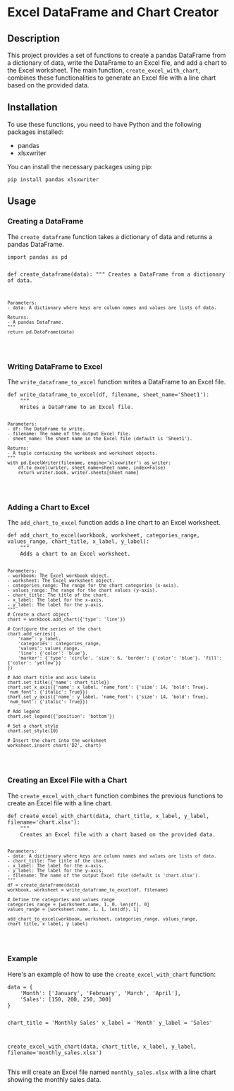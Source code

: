 <h1>Excel DataFrame and Chart Creator</h1>

<h2>Description</h2>
<p>
This project provides a set of functions to create a pandas DataFrame from a dictionary of data, write the DataFrame to an Excel file, and add a chart to the Excel worksheet. The main function, <code>create_excel_with_chart</code>, combines these functionalities to generate an Excel file with a line chart based on the provided data.
</p>

<h2>Installation</h2>
<p>
To use these functions, you need to have Python and the following packages installed:
</p>
<ul>
    <li>pandas</li>
    <li>xlsxwriter</li>
</ul>
<p>
You can install the necessary packages using pip:
</p>
<pre><code>pip install pandas xlsxwriter</code></pre>

<h2>Usage</h2>

<h3>Creating a DataFrame</h3>
<p>
The <code>create_dataframe</code> function takes a dictionary of data and returns a pandas DataFrame.
</p>
<pre><code>import pandas as pd

def create_dataframe(data):
    """
    Creates a DataFrame from a dictionary of data.
    
    Parameters:
    - data: A dictionary where keys are column names and values are lists of data.
    
    Returns:
    - A pandas DataFrame.
    """
    return pd.DataFrame(data)
</code></pre>

<h3>Writing DataFrame to Excel</h3>
<p>
The <code>write_dataframe_to_excel</code> function writes a DataFrame to an Excel file.
</p>
<pre><code>def write_dataframe_to_excel(df, filename, sheet_name='Sheet1'):
    """
    Writes a DataFrame to an Excel file.
    
    Parameters:
    - df: The DataFrame to write.
    - filename: The name of the output Excel file.
    - sheet_name: The sheet name in the Excel file (default is 'Sheet1').
    
    Returns:
    - A tuple containing the workbook and worksheet objects.
    """
    with pd.ExcelWriter(filename, engine='xlsxwriter') as writer:
        df.to_excel(writer, sheet_name=sheet_name, index=False)
        return writer.book, writer.sheets[sheet_name]
</code></pre>

<h3>Adding a Chart to Excel</h3>
<p>
The <code>add_chart_to_excel</code> function adds a line chart to an Excel worksheet.
</p>
<pre><code>def add_chart_to_excel(workbook, worksheet, categories_range, values_range, chart_title, x_label, y_label):
    """
    Adds a chart to an Excel worksheet.
    
    Parameters:
    - workbook: The Excel workbook object.
    - worksheet: The Excel worksheet object.
    - categories_range: The range for the chart categories (x-axis).
    - values_range: The range for the chart values (y-axis).
    - chart_title: The title of the chart.
    - x_label: The label for the x-axis.
    - y_label: The label for the y-axis.
    """
    # Create a chart object
    chart = workbook.add_chart({'type': 'line'})
    
    # Configure the series of the chart
    chart.add_series({
        'name': y_label,
        'categories': categories_range,
        'values': values_range,
        'line': {'color': 'blue'},
        'marker': {'type': 'circle', 'size': 6, 'border': {'color': 'blue'}, 'fill': {'color': 'yellow'}}
    })
    
    # Add chart title and axis labels
    chart.set_title({'name': chart_title})
    chart.set_x_axis({'name': x_label, 'name_font': {'size': 14, 'bold': True}, 'num_font': {'italic': True}})
    chart.set_y_axis({'name': y_label, 'name_font': {'size': 14, 'bold': True}, 'num_font': {'italic': True}})
    
    # Add legend
    chart.set_legend({'position': 'bottom'})
    
    # Set a chart style
    chart.set_style(10)
    
    # Insert the chart into the worksheet
    worksheet.insert_chart('D2', chart)
</code></pre>

<h3>Creating an Excel File with a Chart</h3>
<p>
The <code>create_excel_with_chart</code> function combines the previous functions to create an Excel file with a line chart.
</p>
<pre><code>def create_excel_with_chart(data, chart_title, x_label, y_label, filename='chart.xlsx'):
    """
    Creates an Excel file with a chart based on the provided data.
    
    Parameters:
    - data: A dictionary where keys are column names and values are lists of data.
    - chart_title: The title of the chart.
    - x_label: The label for the x-axis.
    - y_label: The label for the y-axis.
    - filename: The name of the output Excel file (default is 'chart.xlsx').
    """
    df = create_dataframe(data)
    workbook, worksheet = write_dataframe_to_excel(df, filename)
    
    # Define the categories and values range
    categories_range = [worksheet.name, 1, 0, len(df), 0]
    values_range = [worksheet.name, 1, 1, len(df), 1]
    
    add_chart_to_excel(workbook, worksheet, categories_range, values_range, chart_title, x_label, y_label)
</code></pre>

<h3>Example</h3>
<p>
Here's an example of how to use the <code>create_excel_with_chart</code> function:
</p>
<pre><code>data = {
    'Month': ['January', 'February', 'March', 'April'],
    'Sales': [150, 200, 250, 300]
}

chart_title = 'Monthly Sales'
x_label = 'Month'
y_label = 'Sales'

create_excel_with_chart(data, chart_title, x_label, y_label, filename='monthly_sales.xlsx')
</code></pre>
<p>
This will create an Excel file named <code>monthly_sales.xlsx</code> with a line chart showing the monthly sales data.
</p>

